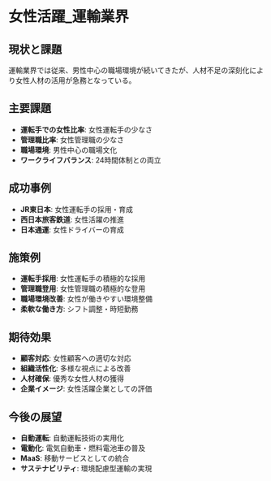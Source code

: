 # 女性活躍_運輸業界

## 現状と課題
運輸業界では従来、男性中心の職場環境が続いてきたが、人材不足の深刻化により女性人材の活用が急務となっている。

## 主要課題
- **運転手での女性比率**: 女性運転手の少なさ
- **管理職比率**: 女性管理職の少なさ
- **職場環境**: 男性中心の職場文化
- **ワークライフバランス**: 24時間体制との両立

## 成功事例
- **JR東日本**: 女性運転手の採用・育成
- **西日本旅客鉄道**: 女性活躍の推進
- **日本通運**: 女性ドライバーの育成

## 施策例
- **運転手採用**: 女性運転手の積極的な採用
- **管理職登用**: 女性管理職の積極的な登用
- **職場環境改善**: 女性が働きやすい環境整備
- **柔軟な働き方**: シフト調整・時短勤務

## 期待効果
- **顧客対応**: 女性顧客への適切な対応
- **組織活性化**: 多様な視点による改善
- **人材確保**: 優秀な女性人材の獲得
- **企業イメージ**: 女性活躍企業としての評価

## 今後の展望
- **自動運転**: 自動運転技術の実用化
- **電動化**: 電気自動車・燃料電池車の普及
- **MaaS**: 移動サービスとしての統合
- **サステナビリティ**: 環境配慮型運輸の実現 